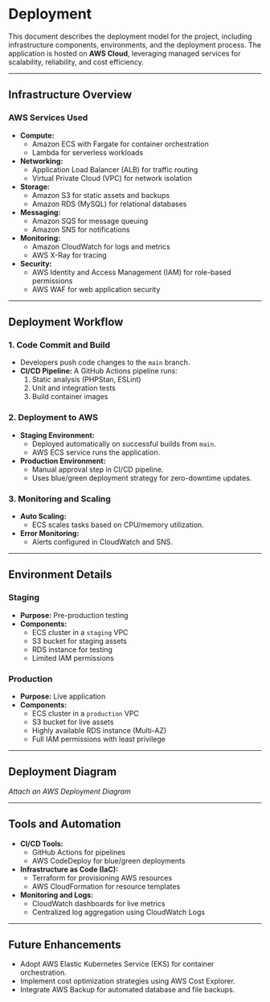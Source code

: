 # Deployment

This document describes the deployment model for the project, including infrastructure components, environments, and the
deployment process. The application is hosted on **AWS Cloud**, leveraging managed services for scalability,
reliability, and cost efficiency.

---

## Infrastructure Overview

### AWS Services Used

- **Compute:**
    - Amazon ECS with Fargate for container orchestration
    - Lambda for serverless workloads
- **Networking:**
    - Application Load Balancer (ALB) for traffic routing
    - Virtual Private Cloud (VPC) for network isolation
- **Storage:**
    - Amazon S3 for static assets and backups
    - Amazon RDS (MySQL) for relational databases
- **Messaging:**
    - Amazon SQS for message queuing
    - Amazon SNS for notifications
- **Monitoring:**
    - Amazon CloudWatch for logs and metrics
    - AWS X-Ray for tracing
- **Security:**
    - AWS Identity and Access Management (IAM) for role-based permissions
    - AWS WAF for web application security

---

## Deployment Workflow

### 1. Code Commit and Build

- Developers push code changes to the `main` branch.
- **CI/CD Pipeline:** A GitHub Actions pipeline runs:
    1. Static analysis (PHPStan, ESLint)
    2. Unit and integration tests
    3. Build container images

### 2. Deployment to AWS

- **Staging Environment:**
    - Deployed automatically on successful builds from `main`.
    - AWS ECS service runs the application.
- **Production Environment:**
    - Manual approval step in CI/CD pipeline.
    - Uses blue/green deployment strategy for zero-downtime updates.

### 3. Monitoring and Scaling

- **Auto Scaling:**
    - ECS scales tasks based on CPU/memory utilization.
- **Error Monitoring:**
    - Alerts configured in CloudWatch and SNS.

---

## Environment Details

### Staging

- **Purpose:** Pre-production testing
- **Components:**
    - ECS cluster in a `staging` VPC
    - S3 bucket for staging assets
    - RDS instance for testing
    - Limited IAM permissions

### Production

- **Purpose:** Live application
- **Components:**
    - ECS cluster in a `production` VPC
    - S3 bucket for live assets
    - Highly available RDS instance (Multi-AZ)
    - Full IAM permissions with least privilege

---

## Deployment Diagram

_Attach an AWS Deployment Diagram_

---

## Tools and Automation

- **CI/CD Tools:**
    - GitHub Actions for pipelines
    - AWS CodeDeploy for blue/green deployments
- **Infrastructure as Code (IaC):**
    - Terraform for provisioning AWS resources
    - AWS CloudFormation for resource templates
- **Monitoring and Logs:**
    - CloudWatch dashboards for live metrics
    - Centralized log aggregation using CloudWatch Logs

---

## Future Enhancements

- Adopt AWS Elastic Kubernetes Service (EKS) for container orchestration.
- Implement cost optimization strategies using AWS Cost Explorer.
- Integrate AWS Backup for automated database and file backups.
